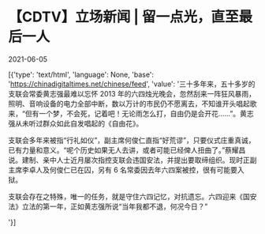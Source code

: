 # 【CDTV】立场新闻 | 留一点光，直至最后一人

2021-06-05

[{'type': 'text/html', 'language': None, 'base': 'https://chinadigitaltimes.net/chinese/feed', 'value': '三十多年来，五十多岁的支联会常委黄志强最难以忘怀 2013 年的六四烛光晚会，忽然刮来一阵狂风暴雨，照明、音响设备的电力全部中断，数以万计的市民仍不愿离去，不知谁开头唱起歌来，“但有一个梦，不会死，记着吧！无论雨怎么打，自由仍是会开花……”。黄志强从未听过群众如此自发唱起的《自由花》。

支联会多年来被指“行礼如仪”，副主席何俊仁直指“好荒谬”，只要仪式庄重真诚，已有力量和意义。“呢个历史如果无人去讲，或者可能已经俾人扭曲了。”蔡耀昌说。建制、亲中人士近月屡次指控支联会违国安法，并提出要取缔组织。现时正副主席李卓人及何俊仁已在囚，另有 6 名常委因去年六四案被控，很有可能要入狱。

支联会存在之特殊，唯一的任务，就是守住六四记忆，对抗遗忘。六四迎来《国安法》立法的第一年，正如黄志强所说“当年我都不退，何况今日？”

'}]